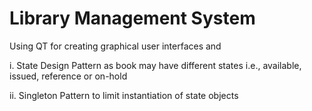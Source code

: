 # Library Management System
Using QT for creating graphical user interfaces and 

i. State Design Pattern as book may have different states i.e., available, issued, reference or on-hold

ii. Singleton Pattern to limit instantiation of state objects
